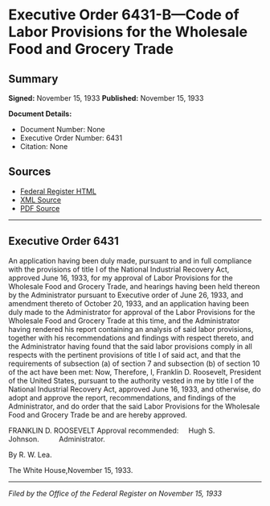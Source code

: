 # Executive Order 6431-B—Code of Labor Provisions for the Wholesale Food and Grocery Trade

## Summary

**Signed:** November 15, 1933
**Published:** November 15, 1933

**Document Details:**
- Document Number: None
- Executive Order Number: 6431
- Citation: None

## Sources
- [Federal Register HTML](https://www.presidency.ucsb.edu/documents/executive-order-6431-b-code-labor-provisions-for-the-wholesale-food-and-grocery-trade)
- [XML Source](None)
- [PDF Source](None)

---

## Executive Order 6431

An application having been duly made, pursuant to and in full compliance with the provisions of title I of the National Industrial Recovery Act, approved June 16, 1933, for my approval of Labor Provisions for the Wholesale Food and Grocery Trade, and hearings having been held thereon by the Administrator pursuant to Executive order of June 26, 1933, and amendment thereto of October 20, 1933, and an application having been duly made to the Administrator for approval of the Labor Provisions for the Wholesale Food and Grocery Trade at this time, and the Administrator having rendered his report containing an analysis of said labor provisions, together with his recommendations and findings with respect thereto, and the Administrator having found that the said labor provisions comply in all respects with the pertinent provisions of title I of said act, and that the requirements of subsection (a) of section 7 and subsection (b) of section 10 of the act have been met:
Now, Therefore, I, Franklin D. Roosevelt, President of the United States, pursuant to the authority vested in me by title I of the National Industrial Recovery Act, approved June 16, 1933, and otherwise, do adopt and approve the report, recommendations, and findings of the Administrator, and do order that the said Labor Provisions for the Wholesale Food and Grocery Trade be and are hereby approved.

FRANKLIN D. ROOSEVELT
Approval recommended:     Hugh S. Johnson.          Administrator.

By R. W. Lea.

The White House,November 15, 1933.

---

*Filed by the Office of the Federal Register on November 15, 1933*
